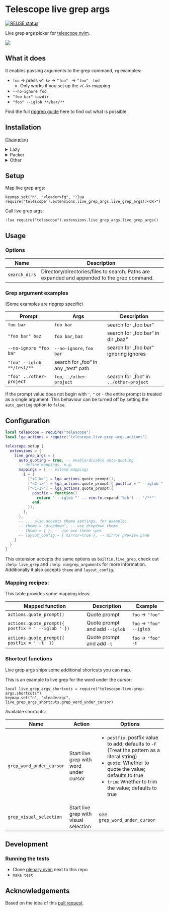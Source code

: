 <!--
SPDX-FileCopyrightText: 2021 Michael Weimann <mail@michael-weimann.eu>

SPDX-License-Identifier: CC0-1.0
-->

# Telescope live grep args

[![REUSE status](https://api.reuse.software/badge/github.com/nvim-telescope/telescope-live-grep-args.nvim)](https://api.reuse.software/info/github.com/nvim-telescope/telescope-live-grep-args.nvim)

Live grep args picker for [telescope.nvim](https://github.com/nvim-telescope/telescope.nvim).

![](./img/telescope-live-grep-args.nvim.png)


## What it does

It enables passing arguments to the grep command, `rg` examples:

- `foo` → press `<C-k>` → `"foo" ` → `"foo" -tmd`
  - Only works if you set up the `<C-k>` mapping
- `--no-ignore foo`
- `"foo bar" bazdir`
- `"foo" --iglob **/bar/**`

Find the full [ripgrep guide](https://github.com/BurntSushi/ripgrep/blob/master/GUIDE.md) here to find out what is possible.


## Installation

[Changelog](./CHANGELOG.md)

<details>
    <summary>Lazy</summary>
Add `telescope-live-grep-args.nvim` as `telescope.nvim` dependency, e.g.:

```lua
use {
  "nvim-telescope/telescope.nvim",
  dependencies = {
    { 
        "nvim-telescope/telescope-live-grep-args.nvim" ,
        -- This will not install any breaking changes.
        -- For major updates, this must be adjusted manually.
        version = "^1.0.0",
    },
  },
  config = function()
    require("telescope").load_extension("live_grep_args")
  end
}
```
</details>

<details>
    <summary>Packer</summary>
Add `telescope-live-grep-args.nvim` as `telescope.nvim` dependency, e.g.:

```lua
use {
  "nvim-telescope/telescope.nvim",
  requires = {
    { "nvim-telescope/telescope-live-grep-args.nvim" },
  },
  config = function()
    require("telescope").load_extension("live_grep_args")
  end
}
```
</details>

<details>
    <summary>Other</summary>
Once live grep args is available as lua module, load the extension:

```
require("telescope").load_extension("live_grep_args")
```
</details>


## Setup

Map live grep args:

```
keymap.set("n", "<leader>fg", ":lua require('telescope').extensions.live_grep_args.live_grep_args()<CR>")
```

Call live grep args:

```
:lua require("telescope").extensions.live_grep_args.live_grep_args()
```


## Usage

### Options

| Name | Description |
| --- | --- |
| `search_dirs` | Directory/directories/files to search. Paths are expanded and appended to the grep command. |

### Grep argument examples

(Some examples are ripgrep specific)

| Prompt | Args | Description |
| --- | --- | --- |
| `foo bar` | `foo bar` | search for „foo bar“ |
| `"foo bar" baz` | `foo bar`, `baz` | search for „foo bar“ in dir „baz“ |
| `--no-ignore "foo bar` | `--no-ignore`, `foo bar` | search for „foo bar“ ignoring ignores |
| `"foo" --iglob **/test/**` | search for „foo“ in any „test“ path |
| `"foo" ../other-project` | `foo`, `../other-project` | search for „foo“ in `../other-project` |

If the prompt value does not begin with `'`, `"` or `-` the entire prompt is treated as a single argument.
This behaviour can be turned off by setting the `auto_quoting` option to `false`.


## Configuration

```lua
local telescope = require("telescope")
local lga_actions = require("telescope-live-grep-args.actions")

telescope.setup {
  extensions = {
    live_grep_args = {
      auto_quoting = true, -- enable/disable auto-quoting
      -- define mappings, e.g.
      mappings = { -- extend mappings
        i = {
          ["<C-k>"] = lga_actions.quote_prompt(),
          ["<C-i>"] = lga_actions.quote_prompt({ postfix = " --iglob " }),
          ["<C-I>"] = lga_actions.quote_prompt({
            postfix = function()
              return ' --iglob "' .. vim.fn.expand('%:h') .. '/**"'
            end,
          }),
        },
      },
      -- ... also accepts theme settings, for example:
      -- theme = "dropdown", -- use dropdown theme
      -- theme = { }, -- use own theme spec
      -- layout_config = { mirror=true }, -- mirror preview pane
    }
  }
}
```

This extension accepts the same options as `builtin.live_grep`, check out `:help live_grep` and `:help vimgrep_arguments` for more information. Additionally it also accepts `theme` and `layout_config`.


### Mapping recipes:

This table provides some mapping ideas:

| Mapped function | Description | Example |
| --- | --- | --- |
| `actions.quote_prompt()` | Quote prompt | `foo` → `"foo"` |
| `actions.quote_prompt({ postfix = ' --iglob ' })` | Quote prompt and add `--iglob` | `foo` → `"foo" --iglob ` |
| `actions.quote_prompt({ postfix = ' -t' })` | Quote prompt and add `-t` | `foo` → `"foo" -t` |


### Shortcut functions

Live grep args ships some additional shortcuts you can map.

This is an example to live grep for the word under the cursor:

```
local live_grep_args_shortcuts = require("telescope-live-grep-args.shortcuts")
keymap.set("n", "<leader>gc", live_grep_args_shortcuts.grep_word_under_cursor)
```

Available shortcuts:

| Name | Action | Options |
| --- | --- | --- |
| `grep_word_under_cursor` | Start live grep with word under cursor | <ul><li>`postfix`: postfix value to add; defaults to ` -F ` (Treat the pattern as a literal string)</li><li>`quote`: Whether to quote the value; defaults to true</li><li>`trim`: Whether to trim the value; defaults to true</li></ul> |
| `grep_visual_selection` | Start live grep with visual selection | see `grep_word_under_cursor` |


## Development

### Running the tests

- Clone [plenary.nvim](https://github.com/nvim-lua/plenary.nvim) next to this repo
- `make test`


## Acknowledgements

Based on the idea of this [pull request](https://github.com/nvim-telescope/telescope.nvim/pull/670).
